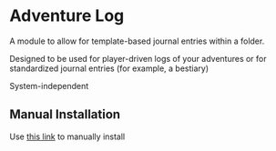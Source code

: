 # Adventure Log

A module to allow for template-based journal entries within a folder.

Designed to be used for player-driven logs of your adventures or for standardized journal entries (for example, a bestiary)

System-independent

## Manual Installation

Use [this link](https://raw.githubusercontent.com/Grygon/adventure-log/master/src/module.json) to manually install
